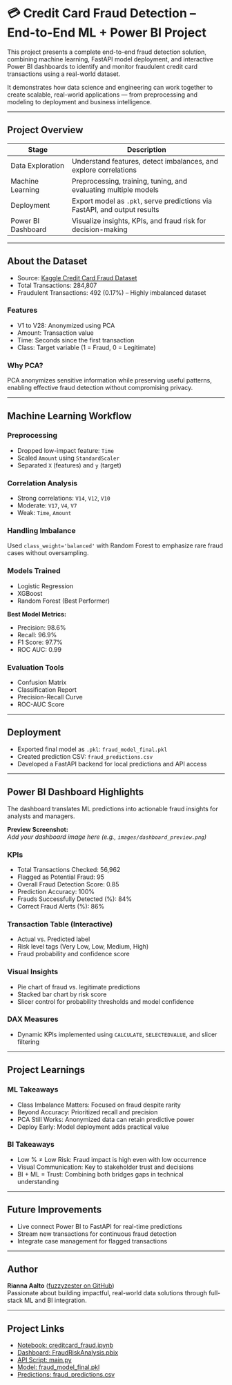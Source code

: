 
# 💳 Credit Card Fraud Detection – End-to-End ML + Power BI Project

This project presents a complete end-to-end fraud detection solution, combining machine learning, FastAPI model deployment, and interactive Power BI dashboards to identify and monitor fraudulent credit card transactions using a real-world dataset.

It demonstrates how data science and engineering can work together to create scalable, real-world applications — from preprocessing and modeling to deployment and business intelligence.

---

## Project Overview

| Stage              | Description                                                                 |
|-------------------|-----------------------------------------------------------------------------|
| Data Exploration   | Understand features, detect imbalances, and explore correlations            |
| Machine Learning   | Preprocessing, training, tuning, and evaluating multiple models             |
| Deployment         | Export model as `.pkl`, serve predictions via FastAPI, and output results   |
| Power BI Dashboard | Visualize insights, KPIs, and fraud risk for decision-making                |

---

## About the Dataset

- Source: [Kaggle Credit Card Fraud Dataset](https://www.kaggle.com/datasets/mlg-ulb/creditcardfraud)
- Total Transactions: 284,807
- Fraudulent Transactions: 492 (0.17%) – Highly imbalanced dataset

### Features

- V1 to V28: Anonymized using PCA
- Amount: Transaction value
- Time: Seconds since the first transaction
- Class: Target variable (1 = Fraud, 0 = Legitimate)

### Why PCA?

PCA anonymizes sensitive information while preserving useful patterns, enabling effective fraud detection without compromising privacy.

---

## Machine Learning Workflow

### Preprocessing

- Dropped low-impact feature: `Time`
- Scaled `Amount` using `StandardScaler`
- Separated `X` (features) and `y` (target)

### Correlation Analysis

- Strong correlations: `V14`, `V12`, `V10`
- Moderate: `V17`, `V4`, `V7`
- Weak: `Time`, `Amount`

### Handling Imbalance

Used `class_weight='balanced'` with Random Forest to emphasize rare fraud cases without oversampling.

### Models Trained

- Logistic Regression
- XGBoost
- Random Forest (Best Performer)

**Best Model Metrics:**

- Precision: 98.6%
- Recall: 96.9%
- F1 Score: 97.7%
- ROC AUC: 0.99

### Evaluation Tools

- Confusion Matrix
- Classification Report
- Precision-Recall Curve
- ROC-AUC Score

---

## Deployment

- Exported final model as `.pkl`: `fraud_model_final.pkl`
- Created prediction CSV: `fraud_predictions.csv`
- Developed a FastAPI backend for local predictions and API access

---

## Power BI Dashboard Highlights

The dashboard translates ML predictions into actionable fraud insights for analysts and managers.

**Preview Screenshot:**  
*Add your dashboard image here (e.g., `images/dashboard_preview.png`)*

### KPIs

- Total Transactions Checked: 56,962
- Flagged as Potential Fraud: 95
- Overall Fraud Detection Score: 0.85
- Prediction Accuracy: 100%
- Frauds Successfully Detected (%): 84%
- Correct Fraud Alerts (%): 86%

### Transaction Table (Interactive)

- Actual vs. Predicted label
- Risk level tags (Very Low, Low, Medium, High)
- Fraud probability and confidence score

### Visual Insights

- Pie chart of fraud vs. legitimate predictions
- Stacked bar chart by risk score
- Slicer control for probability thresholds and model confidence

### DAX Measures

- Dynamic KPIs implemented using `CALCULATE`, `SELECTEDVALUE`, and slicer filtering

---

## Project Learnings

### ML Takeaways

- Class Imbalance Matters: Focused on fraud despite rarity
- Beyond Accuracy: Prioritized recall and precision
- PCA Still Works: Anonymized data can retain predictive power
- Deploy Early: Model deployment adds practical value

### BI Takeaways

- Low % ≠ Low Risk: Fraud impact is high even with low occurrence
- Visual Communication: Key to stakeholder trust and decisions
- BI + ML = Trust: Combining both bridges gaps in technical understanding

---

## Future Improvements

- Live connect Power BI to FastAPI for real-time predictions
- Stream new transactions for continuous fraud detection
- Integrate case management for flagged transactions

---

## Author

**Rianna Aalto** ([fuzzyzester on GitHub](https://github.com/fuzzyzester))  
Passionate about building impactful, real-world data solutions through full-stack ML and BI integration.

---

## Project Links

- [Notebook: creditcard_fraud.ipynb](https://github.com/fuzzyzester/creditcard-fraud-detection/blob/main/creditcard_fraud.ipynb)
- [Dashboard: FraudRiskAnalysis.pbix](https://github.com/fuzzyzester/creditcard-fraud-detection/blob/main/FraudRiskAnalysis.pbix)
- [API Script: main.py](https://github.com/fuzzyzester/creditcard-fraud-detection/blob/main/main.py)
- [Model: fraud_model_final.pkl](https://github.com/fuzzyzester/creditcard-fraud-detection/blob/main/fraud_model_final.pkl)
- [Predictions: fraud_predictions.csv](https://github.com/fuzzyzester/creditcard-fraud-detection/blob/main/fraud_predictions.csv)
